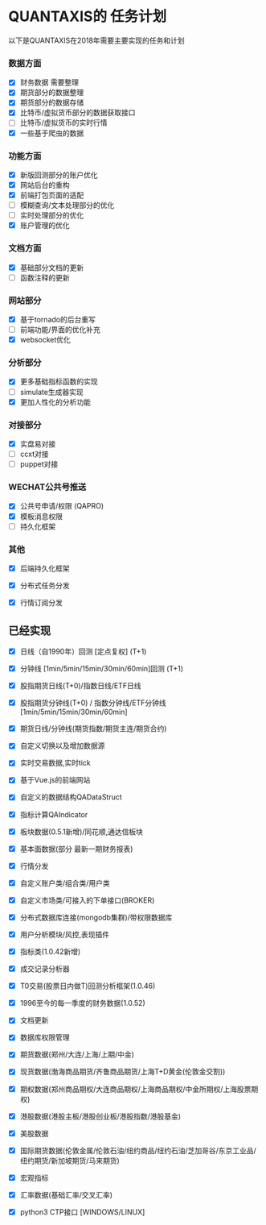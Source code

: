 # QUANTAXIS的 任务计划


以下是QUANTAXIS在2018年需要主要实现的任务和计划

### 数据方面
- [x] 财务数据 需要整理
- [x] 期货部分的数据整理
- [x] 期货部分的数据存储
- [x] 比特币/虚拟货币部分的数据获取接口
- [ ] 比特币/虚拟货币的实时行情
- [x] 一些基于爬虫的数据

### 功能方面

- [x] 新版回测部分的账户优化
- [x] 网站后台的重构
- [x] 前端打包页面的适配
- [ ] 模糊查询/文本处理部分的优化
- [ ] 实时处理部分的优化
- [x] 账户管理的优化

### 文档方面
- [x] 基础部分文档的更新
- [ ] 函数注释的更新

### 网站部分

- [x] 基于tornado的后台重写
- [ ] 前端功能/界面的优化补充
- [x] websocket优化

### 分析部分

- [x] 更多基础指标函数的实现
- [ ] simulate生成器实现
- [x] 更加人性化的分析功能

### 对接部分

- [x] 实盘易对接
- [ ] ccxt对接
- [ ] puppet对接

### WECHAT公共号推送

- [x] 公共号申请/权限 (QAPRO)
- [x] 模板消息权限
- [ ] 持久化框架

### 其他

- [x] 后端持久化框架
- [x] 分布式任务分发
- [x] 行情订阅分发


## 已经实现


- [x] 日线（自1990年）回测 [定点复权] (T+1)
- [x] 分钟线 [1min/5min/15min/30min/60min]回测 (T+1)
- [x] 股指期货日线(T+0)/指数日线/ETF日线
- [x] 股指期货分钟线(T+0) / 指数分钟线/ETF分钟线 [1min/5min/15min/30min/60min]
- [x] 期货日线/分钟线(期货指数/期货主连/期货合约)
- [x] 自定义切换以及增加数据源 
- [x] 实时交易数据,实时tick
- [x] 基于Vue.js的前端网站
- [x] 自定义的数据结构QADataStruct
- [x] 指标计算QAIndicator
- [x] 板块数据(0.5.1新增)/同花顺,通达信板块
- [x] 基本面数据(部分 最新一期财务报表)
- [x] 行情分发
- [x] 自定义账户类/组合类/用户类
- [x] 自定义市场类/可接入的下单接口(BROKER)
- [x] 分布式数据库连接(mongodb集群)/带权限数据库
- [x] 用户分析模块/风控,表现插件
- [x] 指标类(1.0.42新增)
- [x] 成交记录分析器
- [x] T0交易(股票日内做T)回测分析框架(1.0.46)
- [x] 1996至今的每一季度的财务数据(1.0.52)
- [x] 文档更新
- [x] 数据库权限管理
- [x] 期货数据(郑州/大连/上海/上期/中金)
- [x] 现货数据(渤海商品期货/齐鲁商品期货/上海T+D黄金(伦敦金交割))
- [x] 期权数据(郑州商品期权/大连商品期权/上海商品期权/中金所期权/上海股票期权)
- [x] 港股数据(港股主板/港股创业板/港股指数/港股基金)
- [x] 美股数据
- [x] 国际期货数据(伦敦金属/伦敦石油/纽约商品/纽约石油/芝加哥谷/东京工业品/纽约期货/新加坡期货/马来期货)
- [x] 宏观指标
- [x] 汇率数据(基础汇率/交叉汇率)
- [x] python3 CTP接口 [WINDOWS/LINUX]

